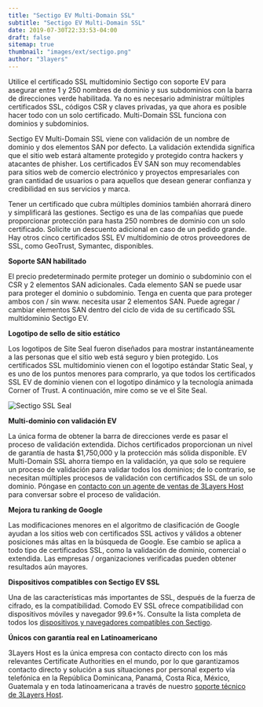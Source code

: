 ```yaml
---
title: "Sectigo EV Multi-Domain SSL"
subtitle: "Sectigo EV Multi-Domain SSL"
date: 2019-07-30T22:33:53-04:00
draft: false
sitemap: true
thumbnail: "images/ext/sectigo.png"
author: "3layers"
---
```


Utilice el certificado SSL multidominio Sectigo con soporte EV para asegurar entre 1 y 250 nombres de dominio y sus subdominios con la barra de direcciones verde habilitada. Ya no es necesario administrar múltiples certificados SSL, códigos CSR y claves privadas, ya que ahora es posible hacer todo con un solo certificado. Multi-Domain SSL funciona con dominios y subdominios.

Sectigo EV Multi-Domain SSL viene con validación de un nombre de dominio y dos elementos SAN por defecto. La validación extendida significa que el sitio web estará altamente protegido y protegido contra hackers y atacantes de phisher. Los certificados EV SAN son muy recomendables para sitios web de comercio electrónico y proyectos empresariales con gran cantidad de usuarios o para aquellos que desean generar confianza y credibilidad en sus servicios y marca.

Tener un certificado que cubra múltiples dominios también ahorrará dinero y simplificará las gestiones. Sectigo es una de las compañías que puede proporcionar protección para hasta 250 nombres de dominio con un solo certificado. Solicite un descuento adicional en caso de un pedido grande. Hay otros cinco certificados SSL EV multidominio de otros proveedores de SSL, como GeoTrust, Symantec, disponibles.

**Soporte SAN habilitado**

El precio predeterminado permite proteger un dominio o subdominio con el CSR y 2 elementos SAN adicionales. Cada elemento SAN se puede usar para proteger el dominio o subdominio. Tenga en cuenta que para proteger ambos con / sin www. necesita usar 2 elementos SAN. Puede agregar / cambiar elementos SAN dentro del ciclo de vida de su certificado SSL multidominio Sectigo EV.

**Logotipo de sello de sitio estático**

Los logotipos de Site Seal fueron diseñados para mostrar instantáneamente a las personas que el sitio web está seguro y bien protegido. Los certificados SSL multidominio vienen con el logotipo estándar Static Seal, y es uno de los puntos menores para comprarlo, ya que todos los certificados SSL EV de dominio vienen con el logotipo dinámico y la tecnología animada Corner of Trust. A continuación, mire como se ve el Site Seal.

![Sectigo SSL Seal](/images/ext/sectigo_seal.png)

**Multi-dominio con validación EV**

La única forma de obtener la barra de direcciones verde es pasar el proceso de validación extendida. Dichos certificados proporcionan un nivel de garantía de hasta $1,750,000 y la protección más sólida disponible. EV Multi-Domain SSL ahorra tiempo en la validación, ya que solo se requiere un proceso de validación para validar todos los dominios; de lo contrario, se necesitan múltiples procesos de validación con certificados SSL de un solo dominio. Póngase en [contacto con un agente de ventas de 3Layers Host](https://3layers.host/contact/) para conversar sobre el proceso de validación.

**Mejora tu ranking de Google**

Las modificaciones menores en el algoritmo de clasificación de Google ayudan a los sitios web con certificados SSL activos y válidos a obtener posiciones más altas en la búsqueda de Google. Ese cambio se aplica a todo tipo de certificados SSL, como la validación de dominio, comercial o extendida. Las empresas / organizaciones verificadas pueden obtener resultados aún mayores.

**Dispositivos compatibles con Sectigo EV SSL**

Una de las características más importantes de SSL, después de la fuerza de cifrado, es la compatibilidad. Comodo EV SSL ofrece compatibilidad con dispositivos móviles y navegador 99.6+%. Consulte la lista completa de todos los [dispositivos y navegadores compatibles con Sectigo](https://3layers.host/blog/compatibilidad-de-dispositivos-con-ssl/).

**Únicos con garantía real en Latinoamericano**

3Layers Host es la única empresa con contacto directo con los más relevantes Certificate Authorities en el mundo, por lo que garantizamos contacto directo y solución a sus situaciones por personal experto vía telefónica en la República Dominicana, Panamá, Costa Rica, México, Guatemala y en toda latinoamericana a través de nuestro [soporte técnico de 3Layers Host](https://3layers.host/contact/).